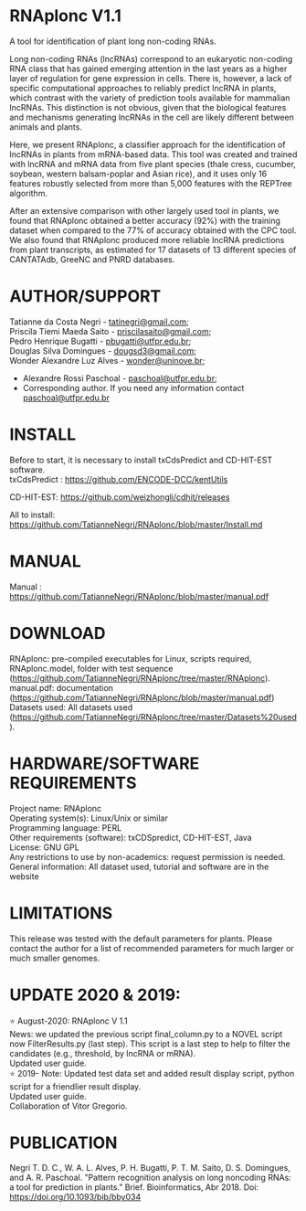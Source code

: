 # RNAplonc V1.1

A tool for identification of plant long non-coding RNAs.

Long non-coding RNAs (lncRNAs) correspond to an eukaryotic non-coding RNA class that has gained emerging attention in the last years as a higher layer of regulation for gene expression in cells. There is, however, a lack of specific computational approaches to reliably predict lncRNA in plants, which contrast with the variety of prediction tools available for mammalian lncRNAs. This distinction is not obvious, given that the biological features and mechanisms generating lncRNAs in the cell are likely different between animals and plants.

Here, we present RNAplonc, a classifier approach for the identification of lncRNAs in plants from mRNA-based data. This tool was created and trained with lncRNA and mRNA data from five plant species (thale cress, cucumber, soybean, western balsam-poplar and Asian rice), and it uses only 16 features robustly selected from more than 5,000 features with the REPTree algorithm.

After an extensive comparison with other largely used tool in plants, we found that RNAplonc obtained a better accuracy (92%) with the training dataset when compared to the 77% of accuracy obtained with the CPC tool. We also found that RNAplonc produced more reliable lncRNA predictions from plant transcripts, as estimated for 17 datasets of 13 different species of CANTATAdb, GreeNC and PNRD databases.

# AUTHOR/SUPPORT

Tatianne da Costa Negri - tatinegri@gmail.com;</br>
Priscila Tiemi Maeda Saito - priscilasaito@gmail.com;</br>
Pedro Henrique Bugatti - pbugatti@utfpr.edu.br;</br>
Douglas Silva Domingues - dougsd3@gmail.com;</br>
Wonder Alexandre Luz Alves - wonder@uninove.br;</br>
* Alexandre Rossi Paschoal - paschoal@utfpr.edu.br;</br>
* Corresponding author. If you need any information contact paschoal@utfpr.edu.br

# INSTALL
Before to start, it is necessary to install txCdsPredict and CD-HIT-EST software.</br>
txCdsPredict : https://github.com/ENCODE-DCC/kentUtils</br> 

CD-HIT-EST: https://github.com/weizhongli/cdhit/releases
 

All to install: https://github.com/TatianneNegri/RNAplonc/blob/master/Install.md

# MANUAL
Manual : https://github.com/TatianneNegri/RNAplonc/blob/master/manual.pdf

# DOWNLOAD

RNAplonc: pre-compiled executables for Linux, scripts required, RNAplonc.model, folder with test sequence (https://github.com/TatianneNegri/RNAplonc/tree/master/RNAplonc).</br>
manual.pdf: documentation  (https://github.com/TatianneNegri/RNAplonc/blob/master/manual.pdf)</br>
Datasets used: All datasets used (https://github.com/TatianneNegri/RNAplonc/tree/master/Datasets%20used).</br>

# HARDWARE/SOFTWARE REQUIREMENTS
Project name: RNAplonc</br>
Operating system(s): Linux/Unix or similar</br>
Programming language: PERL</br>
Other requirements (software): txCDSpredict, CD-HIT-EST, Java</br>
License: GNU GPL</br>
Any restrictions to use by non-academics: request permission is needed. </br>
General information: All dataset used, tutorial and software are in the website

# LIMITATIONS

This release was tested with the default parameters for plants. Please contact the author for a list of recommended parameters for much larger or much smaller genomes.

# UPDATE 2020 & 2019:
<g-emoji class="g-emoji" alias="star" fallback-src="https://github.githubassets.com/images/icons/emoji/unicode/2b50.png">⭐️</g-emoji>
August-2020: RNAplonc V 1.1 </br>
News: we updated the previous script final_column.py to a NOVEL script now FilterResults.py (last step). This script is a last step to help to filter the candidates (e.g., threshold, by lncRNA or mRNA). </br>
Updated user guide.</br>
<g-emoji class="g-emoji" alias="star" fallback-src="https://github.githubassets.com/images/icons/emoji/unicode/2b50.png">⭐️</g-emoji> 2019- Note: 
Updated test data set and added result display script, python script for a friendlier result display. </br>
Updated user guide. </br>
Collaboration of Vitor Gregorio.</br>

# PUBLICATION
Negri T. D. C., W. A. L. Alves, P. H. Bugatti, P. T. M. Saito, D. S. Domingues, and A. R. Paschoal. ”Pattern recognition analysis on long noncoding RNAs: a tool for prediction in plants.” Brief. Bioinformatics, Abr 2018.
Doi: https://doi.org/10.1093/bib/bby034
